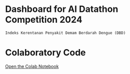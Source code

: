 # Dashboard for AI Datathon Competition 2024
```
Indeks Kerentanan Penyakit Demam Berdarah Dengue (DBD)
```

# Colaboratory Code
[Open the Colab Notebook]([https://colab.research.google.com/drive/1Utrt7Sxi9Ry71yYNupDaHW-gmMxz9LdL?usp=sharing])

